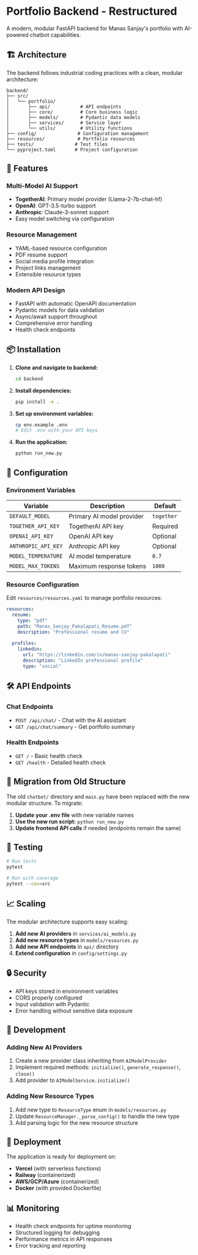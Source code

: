 # Portfolio Backend - Restructured

A modern, modular FastAPI backend for Manas Sanjay's portfolio with AI-powered chatbot capabilities.

## 🏗️ Architecture

The backend follows industrial coding practices with a clean, modular architecture:

```
backend/
├── src/
│   └── portfolio/
│       ├── api/           # API endpoints
│       ├── core/          # Core business logic
│       ├── models/        # Pydantic data models
│       ├── services/      # Service layer
│       └── utils/         # Utility functions
├── config/               # Configuration management
├── resources/            # Portfolio resources
├── tests/               # Test files
└── pyproject.toml       # Project configuration
```

## 🚀 Features

### Multi-Model AI Support
- **TogetherAI**: Primary model provider (Llama-2-7b-chat-hf)
- **OpenAI**: GPT-3.5-turbo support
- **Anthropic**: Claude-3-sonnet support
- Easy model switching via configuration

### Resource Management
- YAML-based resource configuration
- PDF resume support
- Social media profile integration
- Project links management
- Extensible resource types

### Modern API Design
- FastAPI with automatic OpenAPI documentation
- Pydantic models for data validation
- Async/await support throughout
- Comprehensive error handling
- Health check endpoints

## 📦 Installation

1. **Clone and navigate to backend:**
   ```bash
   cd backend
   ```

2. **Install dependencies:**
   ```bash
   pip install -e .
   ```

3. **Set up environment variables:**
   ```bash
   cp env.example .env
   # Edit .env with your API keys
   ```

4. **Run the application:**
   ```bash
   python run_new.py
   ```

## 🔧 Configuration

### Environment Variables

| Variable | Description | Default |
|----------|-------------|---------|
| `DEFAULT_MODEL` | Primary AI model provider | `together` |
| `TOGETHER_API_KEY` | TogetherAI API key | Required |
| `OPENAI_API_KEY` | OpenAI API key | Optional |
| `ANTHROPIC_API_KEY` | Anthropic API key | Optional |
| `MODEL_TEMPERATURE` | AI model temperature | `0.7` |
| `MODEL_MAX_TOKENS` | Maximum response tokens | `1000` |

### Resource Configuration

Edit `resources/resources.yaml` to manage portfolio resources:

```yaml
resources:
  resume:
    type: "pdf"
    path: "Manas_Sanjay_Pakalapati_Resume.pdf"
    description: "Professional resume and CV"
  
  profiles:
    linkedin:
      url: "https://linkedin.com/in/manas-sanjay-pakalapati"
      description: "LinkedIn professional profile"
      type: "social"
```

## 🛠️ API Endpoints

### Chat Endpoints
- `POST /api/chat/` - Chat with the AI assistant
- `GET /api/chat/summary` - Get portfolio summary

### Health Endpoints
- `GET /` - Basic health check
- `GET /health` - Detailed health check

## 🔄 Migration from Old Structure

The old `chatbot/` directory and `main.py` have been replaced with the new modular structure. To migrate:

1. **Update your .env file** with new variable names
2. **Use the new run script:** `python run_new.py`
3. **Update frontend API calls** if needed (endpoints remain the same)

## 🧪 Testing

```bash
# Run tests
pytest

# Run with coverage
pytest --cov=src
```

## 📈 Scaling

The modular architecture supports easy scaling:

1. **Add new AI providers** in `services/ai_models.py`
2. **Add new resource types** in `models/resources.py`
3. **Add new API endpoints** in `api/` directory
4. **Extend configuration** in `config/settings.py`

## 🔒 Security

- API keys stored in environment variables
- CORS properly configured
- Input validation with Pydantic
- Error handling without sensitive data exposure

## 📝 Development

### Adding New AI Providers

1. Create a new provider class inheriting from `AIModelProvider`
2. Implement required methods: `initialize()`, `generate_response()`, `close()`
3. Add provider to `AIModelService.initialize()`

### Adding New Resource Types

1. Add new type to `ResourceType` enum in `models/resources.py`
2. Update `ResourceManager._parse_config()` to handle the new type
3. Add parsing logic for the new resource structure

## 🚀 Deployment

The application is ready for deployment on:
- **Vercel** (with serverless functions)
- **Railway** (containerized)
- **AWS/GCP/Azure** (containerized)
- **Docker** (with provided Dockerfile)

## 📊 Monitoring

- Health check endpoints for uptime monitoring
- Structured logging for debugging
- Performance metrics in API responses
- Error tracking and reporting
